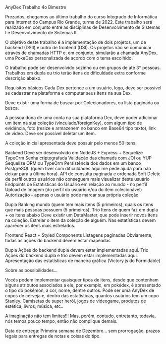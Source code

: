 AnyDex
Trabalho 4o Bimestre

Prezados, chegamos ao último trabalho do curso Integrado de Informática para Internet do Campus Rio Grande, turma de 2022. Este trabalho será realizado em conjunto entre as disciplinas de Desenvolvimento de Sistemas I e Desenvolvimento de Sistemas II.

O objetivo deste trabalho é a implementação de dois projetos, um de backend (DSII) e outro de frontend (DSI). Os projetos irão se comunicar através de chamadas HTTP e, em conjunto, simularão a chamada AnyDex, uma PokeDex personalizada de acordo com o tema escolhido.

O trabalho pode ser desenvolvido sozinho ou em grupos de até 3* pessoas. Trabalhos em dupla ou trio terão itens de dificuldade extra conforme descrição abaixo.

Requisitos básicos
Cada Dex pertence a um usuário, logo, deve ser possível se cadastrar na plataforma e computar seus itens na sua Dex.

Deve existir uma forma de buscar por Colecionadores, ou lista paginada ou busca.

A pessoa dona de uma conta na sua plataforma Dex, deve poder adicionar um item na sua coleção (vinculado/foreignKey), com algum tipo de evidência, foto (resize e armazenem no banco em Base64 tipo texto), link de vídeo.
Deve ser possível deletar um item.

A coleção inicial apresentada deve possuir pelo menos 50 itens.

Backend
Deve ser desenvolvido em NodeJS + Express + Sequelize TypeOrm
Senha criptografada
Validação das chamads com JOI ou YUP
Sequelize ORM ou TypeOrm 
Persistência dos dados em um banco PostgreSQL  (quem tiver com dificuldades aqui me pede ajuda para não deixar para a última hora).
API de consulta paginada e ordenada
Soft Delete de perfil
outros usuários não conseguem mais visualizar deste usuário
Endpoints de Estatísticas do Usuário em relação ao mundo - no perfil
Upload de Imagem (do perfil do usuário e/ou do item colecionável)
Autorização - apenas o usuário pode marcar sua própria coleção

Dupla
Ranking mundo (quem tem mais itens (5 primeiros), quais os itens que mais pessoas possuem (5 primeiros), 
Trio
Itens de quem faz em dupla + os itens abaixo
Deve existir um DataMaster, que pode inserir novos itens na coleção.
Estrelar o item da coleção de alguém. Nas estatísticas devem aparecer os itens mais estrelados.

Frontend
React + Styled Components
Listagens paginadas
Obviamente, todas as ações do backend devem estar mapeadas

Dupla
Ações do backend dupla devem estar implementadas aqui.
Trio
Ações do backend dupla e trio devem estar implementadas aqui.
Apresentação das estatísticas de maneira gráfica (Victory.js do Formidable)


Sobre as possibilidades…

Vocês podem implementar quaisquer tipos de itens, desde que contenham alguns atributos associados a ele, por exemplo, em pokédex, é apresentado o tipo do pokémon, a cor, nome, dentre outros. Pode ser uma AnyDex de copos de cerveja e, dentro das estatísticas, quantos usuários tem um copo Stanley. Camisetas de super herói, jogos de videogame, produtos de estética, livros, música, etc..

A imaginação não tem limites!!! Mas, porém, contudo, entretanto, todavia, nós temos pouco tempo, então não complique demais.

Data de entrega: Primeira semana de Dezembro… sem prorrogação, prazos legais para entregas de notas e coisas do tipo.
